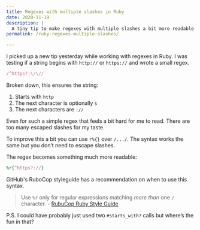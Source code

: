 ```yaml
---
title: Regexes with multiple slashes in Ruby
date: 2020-11-19
description: |
  A tiny tip to make regexes with multiple slashes a bit more readable in Ruby.
permalink: /ruby-regexes-multiple-slashes/

---
```


I picked up a new tip yesterday while working with regexes in Ruby. I was testing if a string begins with `http://` or `https://` and wrote a small regex.

```ruby
/^https?:\/\//
```

Broken down, this ensures the string:

1. Starts with `http`
2. The next character is optionally `s`
3. The next characters are  `://`

Even for such a simple regex that feels a bit hard for me to read. There are too many escaped slashes for my taste.

To improve this a bit you can use `r%{}` over `/.../`. The syntax works the same but you don’t need to escape slashes.

The regex becomes something much more readable:

```ruby
%r{^https?://}
```

GitHub's RuboCop styleguide has a recommendation on when to use this syntax.

> Use `%r` only for regular expressions matching *more than* one `/` character. - [RubuCop Ruby Style Guide](https://github.com/github/rubocop-github/blob/master/STYLEGUIDE.md#regular-expressions)

P.S. I could have probably just used two `#starts_with?` calls but where’s the fun in that?
